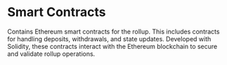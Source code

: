 # Smart Contracts

Contains Ethereum smart contracts for the rollup. This includes contracts for handling deposits, withdrawals, and state updates. Developed with Solidity, these contracts interact with the Ethereum blockchain to secure and validate rollup operations.
